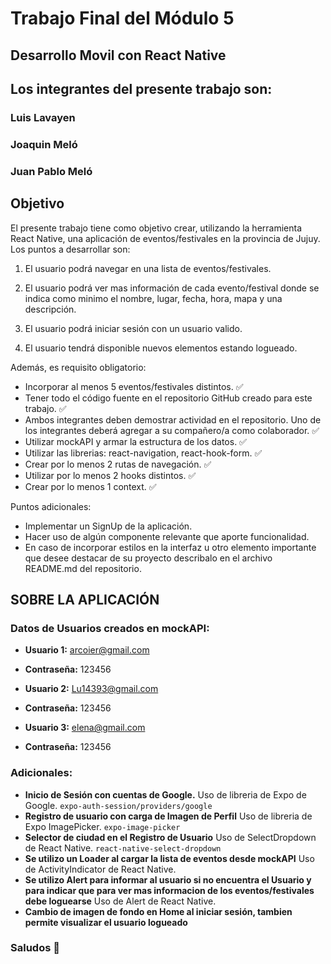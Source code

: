 # Trabajo Final del Módulo 5

## Desarrollo Movil con React Native

## Los integrantes del presente trabajo son:

### Luis Lavayen

### Joaquin Meló

### Juan Pablo Meló

## Objetivo

El presente trabajo tiene como objetivo crear, utilizando la herramienta React Native, una aplicación de eventos/festivales en la provincia de Jujuy. Los puntos a desarrollar son:

1. El usuario podrá navegar en una lista de eventos/festivales.

2. El usuario podrá ver mas información de cada evento/festival donde se indica como minimo el nombre, lugar, fecha, hora, mapa y una descripción.

3. El usuario podrá iniciar sesión con un usuario valido.

4. El usuario tendrá disponible nuevos elementos estando logueado.

Además, es requisito obligatorio:

- Incorporar al menos 5 eventos/festivales distintos. ✅
- Tener todo el código fuente en el repositorio GitHub creado para este trabajo. ✅
- Ambos integrantes deben demostrar actividad en el repositorio. Uno de los integrantes deberá agregar a su compañero/a como colaborador. ✅
- Utilizar mockAPI y armar la estructura de los datos. ✅
- Utilizar las librerias: react-navigation, react-hook-form. ✅
- Crear por lo menos 2 rutas de navegación. ✅
- Utilizar por lo menos 2 hooks distintos. ✅
- Crear por lo menos 1 context. ✅

Puntos adicionales:

- Implementar un SignUp de la aplicación.
- Hacer uso de algún componente relevante que aporte funcionalidad.
- En caso de incorporar estilos en la interfaz u otro elemento importante que desee destacar de su proyecto describalo en el archivo README.md del repositorio.

## SOBRE LA APLICACIÓN

### Datos de Usuarios creados en mockAPI:

- **Usuario 1:** arcoier@gmail.com
- **Contraseña:** 123456

- **Usuario 2:** Lu14393@gmail.com
- **Contraseña:** 123456

- **Usuario 3:** elena@gmail.com
- **Contraseña:** 123456

### Adicionales:

- **Inicio de Sesión con cuentas de Google.** Uso de libreria de Expo de Google. `expo-auth-session/providers/google`
- **Registro de usuario con carga de Imagen de Perfil** Uso de libreria de Expo ImagePicker. `expo-image-picker`
- **Selector de ciudad en el Registro de Usuario** Uso de SelectDropdown de React Native. `react-native-select-dropdown`
- **Se utilizo un Loader al cargar la lista de eventos desde mockAPI** Uso de ActivityIndicator de React Native.
- **Se utilizo Alert para informar al usuario si no encuentra el Usuario y para indicar que para ver mas informacion de los eventos/festivales debe loguearse** Uso de Alert de React Native.
- **Cambio de imagen de fondo en Home al iniciar sesión, tambien permite visualizar el usuario logueado**

### Saludos 🤖

